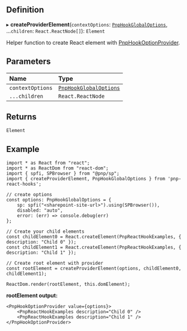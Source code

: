 ## Definition

▸ **createProviderElement**(`contextOptions`: [`PnpHookGlobalOptions`](Interfaces/PnpHookGlobalOptions.md), ...`children`: `React.ReactNode[]`): `Element`

Helper function to create React element with [PnpHookOptionProvider](PnpHookOptionProvider.md).

## Parameters

| Name             | Type                                                         |
| :--------------- | :----------------------------------------------------------- |
| `contextOptions` | [`PnpHookGlobalOptions`](Interfaces/PnpHookGlobalOptions.md) |
| `...children`    | `React.ReactNode`                                            |

## Returns

`Element`

## Example

```tsx
import * as React from "react";
import * as ReactDom from "react-dom";
import { spfi, SPBrowser } from "@pnp/sp";
import { createProviderElement, PnpHookGlobalOptions } from 'pnp-react-hooks';

// create options
const options: PnpHookGlobalOptions = {
    sp: spfi("<sharepoint-site-url>").using(SPBrowser()),
    disabled: "auto",
    error: (err) => console.debug(err)
};

// Create your child elements
const childElement0 = React.createElement(PnpReactHookExamples, { description: "Child 0" });
const childElement1 = React.createElement(PnpReactHookExamples, { description: "Child 1" });

// Create root element with provider
const rootElement = createProviderElement(options, childElement0, childElement1);

ReactDom.render(rootElement, this.domElement);
```
**rootElement output:**

```tsx
<PnpHookOptionProvider value={options}>
    <PnpReactHookExamples description="Child 0" />
    <PnpReactHookExamples description="Child 1" />
</PnpHookOptionProvider>
```